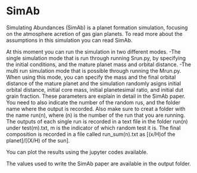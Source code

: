 # SimAb
Simulating Abundances (SimAb) is a planet formation simulation, focusing on the atmosphere acretion of gas gian planets. To read more about the assumptions in this simulation you can read SimAb.

At this moment you can run the simulation in two different modes.
-The single simulation mode that is run through running Srun.py, by specifying the initial conditions, and the mature planet mass and orbital distance.
-The multi run simulation mode that is possible through running the Mrun.py. When using this mode, you can specify the mass and the final orbital distance of the mature planet and the simulation randomly asigns initial orbital distance, initial core mass, initial planetesimal ratio, and initial dut grain fraction. These parameters are explain in detail in the SimAb paper. You need to also indicate the number of the random rus, and the folder name where the output is recorded. Also make sure to creat a folder with the name run(n), where (n) is the number of the run that you are running. The outputs of each single run is recorded in a text file in the folder run(n) under test(m).txt, m is the indicator of which random test it is. The final composition is recorded in a file called run_sum(n).txt as [(x/H)of the planet]/[(X/H) of the sun].

You can plot the results using the jupyter codes available.

The values used to write the SimAb paper are available in the output folder.
